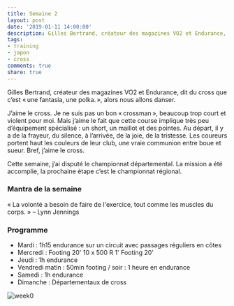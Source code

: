```yaml
---
title: Semaine 2
layout: post
date: '2019-01-11 14:00:00'
description: Gilles Bertrand, créateur des magazines VO2 et Endurance, dit du cross que c’est « une fantasia, une polka. », alors nous allons danser. 
tags:
- training
- japon
- cross
comments: true
share: true
---
```

Gilles Bertrand, créateur des magazines VO2 et Endurance, dit du cross que c’est « une fantasia, une polka. », alors nous allons danser. 

J’aime le cross. Je ne suis pas un bon « crossman », beaucoup trop court et violent pour moi. Mais j’aime le fait que cette course implique très peu d’équipement spécialisé : un short, un maillot et des pointes. Au départ, il y a de la frayeur, du silence, à l’arrivée, de la joie, de la tristesse. Les coureurs portent haut les couleurs de leur club, une vraie communion entre boue et sueur. Bref, j’aime le cross.

Cette semaine, j’ai disputé le championnat départemental. La mission a été accomplie, la prochaine étape c’est le championnat régional.

### Mantra de la semaine
« La volonté a besoin de faire de l'exercice, tout comme les muscles du corps. » – Lynn Jennings 

### Programme

* Mardi : 1h15 endurance sur un circuit avec passages réguliers en côtes
* Mercredi : Footing 20' 10 x 500 R 1' Footing 20'
* Jeudi : 1h endurance 
* Vendredi matin  : 50min footing / soir :  1 heure en endurance 
* Samedi : 1h endurance
* Dimanche : Départementaux de cross

![week0](../../images/week2.jpg)